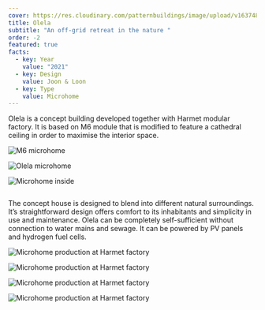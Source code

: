 ```yaml
---
cover: https://res.cloudinary.com/patternbuildings/image/upload/v1637485483/projects/Olela/Olela1-3_sel2io.jpg
title: Olela
subtitle: "An off-grid retreat in the nature "
order: -2
featured: true
facts:
  - key: Year
    value: "2021"
  - key: Design
    value: Joon & Loon
  - key: Type
    value: Microhome
---
```

Olela is a concept building developed together with Harmet modular factory. It is based on M6 module that is modified to feature a cathedral ceiling in order to maximise the interior space. 

![M6 microhome](https://res.cloudinary.com/patternbuildings/image/upload/v1637485483/projects/Olela/Olela1-4_tu1ylt.jpg)

![Olela microhome](https://res.cloudinary.com/patternbuildings/image/upload/v1637485483/projects/Olela/Olela1-5_s6bsuv.jpg)

![Microhome inside](https://res.cloudinary.com/patternbuildings/image/upload/v1637485483/projects/Olela/Olela1-2_tzg4pl.jpg)

![]()

The concept house is designed to blend into different natural surroundings. It’s straightforward design offers comfort to its inhabitants and simplicity in use and maintenance. Olela can be completely self-sufficient without connection to water mains and sewage. It can be powered by PV panels and hydrogen fuel cells.

![Microhome production at Harmet factory](https://res.cloudinary.com/patternbuildings/image/upload/v1637485483/projects/Olela/Olela1-7_mdkpfu.jpg)

![Microhome production at Harmet factory](https://res.cloudinary.com/patternbuildings/image/upload/v1637485484/projects/Olela/Olela1-8_lvoe4r.jpg)

![Microhome production at Harmet factory](https://res.cloudinary.com/patternbuildings/image/upload/v1637485483/projects/Olela/Olela1-6_keafm2.jpg)

![Microhome production at Harmet factory](https://res.cloudinary.com/patternbuildings/image/upload/v1637485484/projects/Olela/Olela1-9_ftkk5l.jpg)